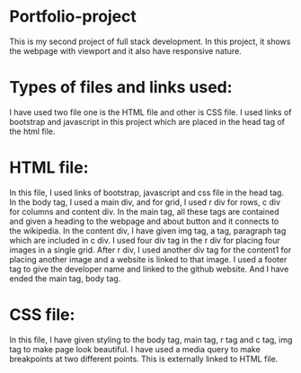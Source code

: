 # Portfolio-project
This is my second project of full stack development.
In this project, it shows the webpage with viewport and
it also have responsive nature.
# Types of files and links used:
I have used two file one is the HTML file and other is CSS file.
I used links of bootstrap and javascript in this project which are
placed in the head tag of the html file.
# HTML file:
In this file, I used links of bootstrap, javascript and css file in the
head tag.
In the body tag, I used a main div, and for grid, I used r div for rows,
c div for columns and content div.
In the main tag, all these tags are contained and given a heading to the
webpage and about button and it connects to the wikipedia.
In the content div, I have given img tag, a tag, paragraph tag which
are included in c div.
I used four div tag in the r div for placing four images in a single grid.
After r div, I used another div tag for the content1 for placing another
image and a website is linked to that image.
I used a footer tag to give the developer name and linked to the
github website.
And I have ended the main tag, body tag.
# CSS file:
In this file, I have given styling to the body tag, main tag, r tag and
c tag, img tag to make page look beautiful.
I have used a media query to make breakpoints at two different points.
This is externally linked to HTML file.
